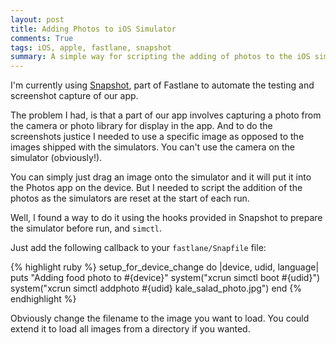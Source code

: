 ```yaml
---
layout: post
title: Adding Photos to iOS Simulator
comments: True
tags: iOS, apple, fastlane, snapshot
summary: A simple way for scripting the adding of photos to the iOS simulator when using snapshot to take photos of your app
---
```


I'm currently using [Snapshot](https://github.com/KrauseFx/snapshot), part of Fastlane to automate the testing and screenshot capture of our app.

The problem I had, is that a part of our app involves capturing a photo from the camera or photo library for display in the app. And to do the screenshots justice I needed to use a specific image as opposed to the images shipped with the simulators. You can't use the camera on the simulator (obviously!).

You can simply just drag an image onto the simulator and it will put it into the Photos app on the device. But I needed to script the addition of the photos as the simulators are reset at the start of each run.

Well, I found a way to do it using the hooks provided in Snapshot to prepare the simulator before run, and `simctl`.

Just add the following callback to your `fastlane/Snapfile` file:

{% highlight ruby %}
setup_for_device_change do |device, udid, language|
    puts "Adding food photo to #{device}"
    system("xcrun simctl boot #{udid}")
    system("xcrun simctl addphoto #{udid} kale_salad_photo.jpg")
end
{% endhighlight %}

Obviously change the filename to the image you want to load. You could extend it to load all images from a directory if you wanted.


